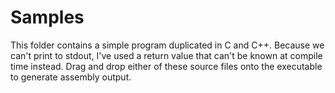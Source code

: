 # Samples

This folder contains a simple program duplicated in C and C++. Because we can't print to stdout, I've used a return value that can't be known at compile time instead.
Drag and drop either of these source files onto the executable to generate assembly output.
